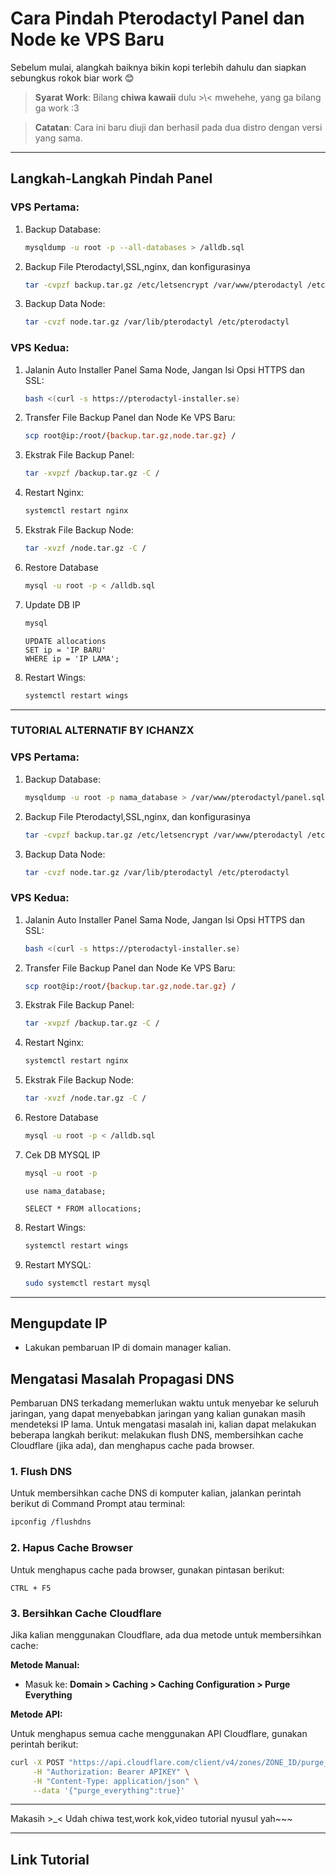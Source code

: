 # **Cara Pindah Pterodactyl Panel dan Node ke VPS Baru**

Sebelum mulai, alangkah baiknya bikin kopi terlebih dahulu dan siapkan sebungkus rokok biar work 😊

> **Syarat Work**: Bilang **chiwa kawaii** dulu >\\< mwehehe, yang ga bilang ga work :3

> **Catatan**: Cara ini baru diuji dan berhasil pada dua distro dengan versi yang sama.

---

## **Langkah-Langkah Pindah Panel**

### **VPS Pertama:**

1. Backup Database:
    ```bash
    mysqldump -u root -p --all-databases > /alldb.sql
    ```

2. Backup File Pterodactyl,SSL,nginx, dan konfigurasinya
   ```bash
   tar -cvpzf backup.tar.gz /etc/letsencrypt /var/www/pterodactyl /etc/nginx/sites-available/pterodactyl.conf /alldb.sql
   ```
3. Backup Data Node:
    ```bash
    tar -cvzf node.tar.gz /var/lib/pterodactyl /etc/pterodactyl
    ```
    
### **VPS Kedua:**

1. Jalanin Auto Installer Panel Sama Node, Jangan Isi Opsi HTTPS dan SSL:
    ```bash
    bash <(curl -s https://pterodactyl-installer.se)
    ```

2. Transfer File Backup Panel dan Node Ke VPS Baru:
    ```bash
    scp root@ip:/root/{backup.tar.gz,node.tar.gz} /
    ```
    
3. Ekstrak File Backup Panel:
    ```bash
    tar -xvpzf /backup.tar.gz -C /
    ```

4. Restart Nginx:
    ```bash
    systemctl restart nginx
    ```
    
5. Ekstrak File Backup Node:
    ```bash
    tar -xvzf /node.tar.gz -C /
    ```

6. Restore Database
    ```bash
    mysql -u root -p < /alldb.sql
    ```

5. Update DB IP
    ```bash
    mysql
    ```
    ```mysql
    UPDATE allocations
    SET ip = 'IP BARU'
    WHERE ip = 'IP LAMA';
    ```
6. Restart Wings:
    ```bash
    systemctl restart wings
    ```
---

### **TUTORIAL ALTERNATIF BY ICHANZX**

### **VPS Pertama:**

1. Backup Database:
    ```bash
    mysqldump -u root -p nama_database > /var/www/pterodactyl/panel.sql
    ```

2. Backup File Pterodactyl,SSL,nginx, dan konfigurasinya
   ```bash
   tar -cvpzf backup.tar.gz /etc/letsencrypt /var/www/pterodactyl /etc/nginx/sites-available/pterodactyl.conf
   ```
3. Backup Data Node:
    ```bash
    tar -cvzf node.tar.gz /var/lib/pterodactyl /etc/pterodactyl
    ```
    
### **VPS Kedua:**

1. Jalanin Auto Installer Panel Sama Node, Jangan Isi Opsi HTTPS dan SSL:
    ```bash
    bash <(curl -s https://pterodactyl-installer.se)
    ```

2. Transfer File Backup Panel dan Node Ke VPS Baru:
    ```bash
    scp root@ip:/root/{backup.tar.gz,node.tar.gz} /
    ```
    
3. Ekstrak File Backup Panel:
    ```bash
    tar -xvpzf /backup.tar.gz -C /
    ```

4. Restart Nginx:
    ```bash
    systemctl restart nginx
    ```
    
5. Ekstrak File Backup Node:
    ```bash
    tar -xvzf /node.tar.gz -C /
    ```

6. Restore Database
    ```bash
    mysql -u root -p < /alldb.sql
    ```

5. Cek DB MYSQL IP
    ```bash
    mysql -u root -p
    ```
    ```Pilih database
    use nama_database;
    ```
    ```Check Allocation
    SELECT * FROM allocations;
    ```
6. Restart Wings:
    ```bash
    systemctl restart wings
    ```
7. Restart MYSQL:
    ```bash
    sudo systemctl restart mysql
    ```
---

## Mengupdate IP

- Lakukan pembaruan IP di domain manager kalian.

## Mengatasi Masalah Propagasi DNS

Pembaruan DNS terkadang memerlukan waktu untuk menyebar ke seluruh jaringan, yang dapat menyebabkan jaringan yang kalian gunakan masih mendeteksi IP lama. Untuk mengatasi masalah ini, kalian dapat melakukan beberapa langkah berikut: melakukan flush DNS, membersihkan cache Cloudflare (jika ada), dan menghapus cache pada browser.

### 1. Flush DNS

Untuk membersihkan cache DNS di komputer kalian, jalankan perintah berikut di Command Prompt atau terminal:

```bash
ipconfig /flushdns
```

### 2. Hapus Cache Browser

Untuk menghapus cache pada browser, gunakan pintasan berikut:

```
CTRL + F5
```

### 3. Bersihkan Cache Cloudflare

Jika kalian menggunakan Cloudflare, ada dua metode untuk membersihkan cache:

**Metode Manual:**

- Masuk ke: **Domain > Caching > Caching Configuration > Purge Everything**

**Metode API:**

Untuk menghapus semua cache menggunakan API Cloudflare, gunakan perintah berikut:

```bash
curl -X POST "https://api.cloudflare.com/client/v4/zones/ZONE_ID/purge_cache" \
     -H "Authorization: Bearer APIKEY" \
     -H "Content-Type: application/json" \
     --data '{"purge_everything":true}'
```

---

Makasih >_<
Udah chiwa test,work kok,video tutorial nyusul yah~~~

---
Link Tutorial
-

